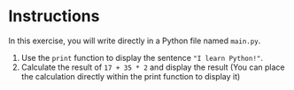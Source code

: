 # Instructions 

In this exercise, you will write directly in a Python file named `main.py`.

1. Use the `print` function to display the sentence `"I learn Python!"`.
2. Calculate the result of `17 + 35 * 2` and display the result (You can place the calculation directly within the print function to display it)
